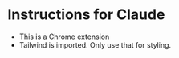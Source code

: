 
# Instructions for Claude

- This is a Chrome extension
- Tailwind is imported. Only use that for styling.